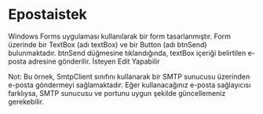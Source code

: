 # Epostaistek
Windows Forms uygulaması kullanılarak bir form tasarlanmıştır. Form üzerinde bir TextBox (adı textBox) ve bir Button (adı btnSend) bulunmaktadır. btnSend düğmesine tıklandığında, textBox içeriği belirtilen e-posta adresine gönderilir.
İsteyen Edit Yapabilir

Not: Bu örnek, SmtpClient sınıfını kullanarak bir SMTP sunucusu üzerinden e-posta göndermeyi sağlamaktadır. Eğer kullanacağınız e-posta sağlayıcısı farklıysa, SMTP sunucusu ve portunu uygun şekilde güncellemeniz gerekebilir.
